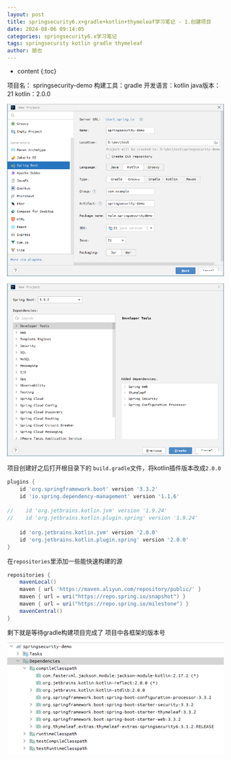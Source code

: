 ```yaml
---
layout: post
title: springsecurity6.x+gradle+kotlin+thymeleaf学习笔记 - 1.创建项目
date: 2024-08-06 09:14:05
categories: springsecurity6.x学习笔记
tags: springsecurity kotlin gradle thymeleaf
author: 朋也
---
```


* content
{:toc}




项目名： springsecurity-demo
构建工具：gradle
开发语言：kotlin
java版本：21
kotlin：2.0.0

![](/assets/1745308290869.png)

![](/assets/1745308332026.png)

项目创建好之后打开根目录下的 `build.gradle`文件，将kotlin插件版本改成`2.0.0`

```gradle
plugins {
    id 'org.springframework.boot' version '3.3.2'
    id 'io.spring.dependency-management' version '1.1.6'

//    id 'org.jetbrains.kotlin.jvm' version '1.9.24'
//    id 'org.jetbrains.kotlin.plugin.spring' version '1.9.24'

    id 'org.jetbrains.kotlin.jvm' version '2.0.0'
    id 'org.jetbrains.kotlin.plugin.spring' version '2.0.0'
}
```
在`repositories`里添加一些能快速构建的源

```gradle
repositories {
    mavenLocal()
    maven { url 'https://maven.aliyun.com/repository/public/' }
    maven { url = uri("https://repo.spring.io/snapshot") }
    maven { url = uri("https://repo.spring.io/milestone") }
    mavenCentral()
}
```
剩下就是等待gradle构建项目完成了
项目中各框架的版本号

![](/assets/1745308345780.png)

